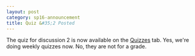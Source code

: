 ```yaml
---
layout: post
category: sp16-announcement
title: Quiz &#35;2 Posted
---
```


The quiz for discussion 2 is now available on the [Quizzes](/cs61a/quizzes) tab. Yes, we're doing weekly quizzes now. No, they are not for a grade.
